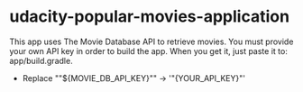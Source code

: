 # udacity-popular-movies-application

This app uses The Movie Database API to retrieve movies. 
You must provide your own API key in order to build the app. When you get it, just paste it to: app/build.gradle.
* Replace "\"${MOVIE_DB_API_KEY}\"" -> '"{YOUR_API_KEY}"'
